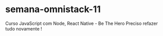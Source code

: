 # semana-omnistack-11
Curso JavaScript com Node,  React Native - Be The Hero
Preciso refazer tudo novamente !
